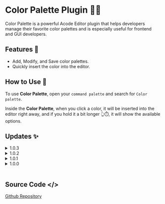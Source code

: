 # Color Palette Plugin 🌈🎨

Color Palette is a powerful Acode Editor plugin that helps developers manage their favorite color palettes and is especially useful for frontend and GUI developers.

## Features 🚀

* Add, Modify, and Save color palettes.
* Quickly insert the color into the editor.

## How to Use 📝

<p>To use <strong>Color Palette</strong>, open your <code>command palette</code> and search for <code>Color palette</code>.</p>
<p>Inside the <strong>Color Palette</strong>, when you click a color, it will be inserted into the editor right away, and if you hold it a bit longer 👆⏱️, it will show the available options.</p>

## Updates ✨

<details>
  <summary>1.0.3</summary>
  <ul>
    <li>Fix palettes and colors not updating correctly.</li>
    <li>Changed default color palettes to tailwindcss colors.</li>
    <li>Changed trigger for showing color options.</li>
  </ul>
</details>
<details>
  <summary>1.0.2</summary>
  <ul>
    <li>Added <code>Copy</code> option for color</li>
    <li>Fix settings</li>
  </ul>
</details>
<details>
  <summary>1.0.1</summary>
  <ul>
    <li>Fix bugs</li>
  </ul>
</details>
<details>
  <summary>1.0.0</summary>
  <ul>
    <li>First Release</li>
  </ul>
</details>
<br />

## Source Code </>

[Github Repository](https://github.com/angeloyana/acode-plugin-color-palette)
